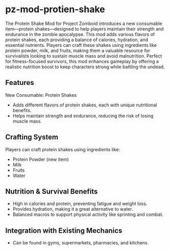 # pz-mod-protien-shake

The Protein Shake Mod for Project Zomboid introduces a new consumable item—protein shakes—designed to help players maintain their strength and endurance in the zombie apocalypse. This mod adds various flavors of protein shakes, each providing a balance of calories, hydration, and essential nutrients. Players can craft these shakes using ingredients like protein powder, milk, and fruits, making them a valuable resource for survivalists looking to sustain muscle mass and avoid malnutrition. Perfect for fitness-focused survivors, this mod enhances gameplay by offering a realistic nutrition boost to keep characters strong while battling the undead.

## Features

New Consumable: Protein Shakes

- Adds different flavors of protein shakes, each with unique nutritional benefits.
- Helps maintain strength and endurance, reducing the risk of losing muscle mass.

## Crafting System

Players can craft protein shakes using ingredients like:

- Protein Powder (new item)
- Milk
- Fruits
- Water

## Nutrition & Survival Benefits

- High in calories and protein, preventing fatigue and weight loss.
- Provides hydration, making it a great alternative to water.
- Balanced macros to support physical activity like sprinting and combat.

## Integration with Existing Mechanics

- Can be found in gyms, supermarkets, pharmacies, and kitchens.
